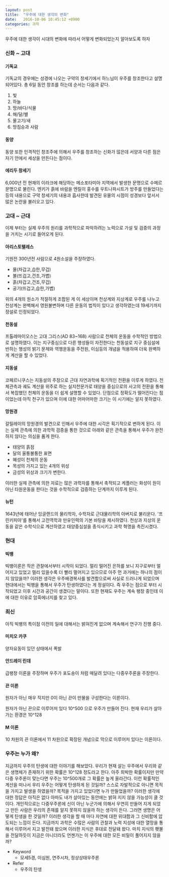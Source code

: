 ```yaml
---
layout: post
title:  "우주에 대한 생각의 변화"
date:   2016-10-06 10:45:12 +0900
categories: 과학
---
```


우주에 대한 생각이 시대의 변화에 따라서 어떻게 변화되었는지 알아보도록 하자

### 신화 ~ 고대

#### 기독교
기독교의 경우에는 성경에 나오는 구약의 창세기에서 하느님이 우주를 창조한다고 설명되어있다.
총 6일 동안 창조를 하는데 순서는 다음과 같다.

1. 빛
2. 하늘
3. 땅/바다/식물
4. 해/달/별
5. 물고기/새
6. 땅짐승과 사람

#### 동양
동양 또한 인격적인 창조주에 의해서 우주를 창조하는 신화가 많은데 서양과 다른 점은 자기 안에서 세상을 만든다는 점이다.

#### 에리두 창세기
6,000년 전 현재의 이라크에 해당하는 메소포타미아 지역에서 발생한 문명으로 수메르 문명으로 불린다.
엔키가 흙에 바람을 엔릴이 홍수를 우트나파시트가 방주를 만들었다는 등의 내용으로 구약 창세기의 내용과 흡사한데 발견된 유물의 시점이 성경보다 앞서서 많은 논란을 불러오고 있다.

### 고대 ~ 근대
이제 부터는 실제 우주의 원리를 과학적으로 파악하려는 노력으로 가설 및 검증의 과정을 거치는 시기로 들어오게 된다.

#### 아리스토텔레스
기원전 300년전 사람으로 4원소설을 주장하였다.

- 물(차갑고,습한,무겁)
- 불(뜨겁고,건조,가볍)
- 흙(차갑고,건조,무겁)
- 공기(뜨겁고,습한,가볍)

위의 4개의 원소가 적절하게 조합된 게 이 세상이며 천상계와 지상계로 우주를 나누고 천상계는 완벽해서 영원불변하며 다른 운동의 법칙이 있다고 생각하였는데 19세기까지 정설로 인정되었다.

#### 천동설
프톨레마이오스는 고대 그리스(AD 83~168) 사람으로 천체의 운동을 수학적인 방법으로 설명하였다. 이는 지구중심으로 다른 행성들이 자전한다는 천동설로 지구 중심설에 반하는 행성의 밝기 문제와 역행운동을 주전원, 이심등의 개념을 적용하여 더욱 완벽하게 계산을 할 수 있었다.

#### 지동설
코페르니쿠스는 지동설의 주장으로 근대 자연과학에 획기적인 전환을 이루게 하였다. 천체관측과 궤도 계산을 위주로 하는 실지천문가로 태양을 중심으로의 사고의 전환을 통해서 복잡했던 천체의 운동을 더 쉽게 설명할 수 있었다. 단점으로 정확도가 떨어진다는 점이었는데 아직 천구가 있으며 이에 대한 어마어마한 크기는 이 시기에는 알지 못하였다.

#### 망원경
갈릴레이의 망원경의 발견으로 인해서 우주에 대한 시각은 획기적으로 변하게 된다. 이는 실제 관측에 의한 과학적 검증을 통한 것으로 아래와 같은 관측을 통해서 우주가 완전하지 않다는 의심을 품게 한다.

- 태양의 흙점
- 달의 울퉁불퉁한 표면
- 혜성이 천체의 운동
- 목성의 가지고 있는 4개의 위성
- 금성의 위상과 크기가 변한다.

이러한 실제 관측에 의한 자료는 많은 과학자를 통해서 축적되고 케플러는 화성이 원이 아닌 타원운동을 한다는 것을 수학적으로 검증하는 단계까지 이루게 된다.

#### 뉴턴
1643년에 태어난 잉글랜드의 물리학자, 수학자로 근대물리학의 아버지로 불리운다. '프린키피아'를 통해서 고전역학과 만유인력의 기본 바탕을 제시하였다. 천상과 지상의 운동을 같은 수학식으로 계산하였고 태양중심설을 종식시키고 과학 혁명을 촉진시켰다.

### 현대

#### 빅뱅
빅뱅이론은 작은 관찰에서부터 시작이 되었다. 멀리 떨어진 은하를 보니 지구로부터 멀어지고 있었고 멀리 있을수록 더 빨리 멀어지고 있으므로 아주 먼 과거에는 하나의 점이지 않았을까? 이러한 생각은 우주배경복사를 발견함으로써 사실로 드러나게 되었으며 현대에서는 빅뱅을 통해서 우주가 탄생하였다는 게 정설이다. 즉 우주는 점으로 부터 시작되었고 이후 시간과 공간이 생겼다는 말이다. 또한 현재도 우주는 계속 팽창 중인데 이에 대한 이유로 암흑에너지를 찾고 있다.

### 최신
아직 빅뱅의 특이점 이전의 일에 대해서는 밝혀진게 없으며 계속해서 연구가 진행 중다.

#### 미치오 카쿠
양자요동이 있던 상태에서 폭발

#### 안드레이 린데
급팽창 이론을 주장하며 우주가 포도송이 처럼 매달려 있다는 다중우주론을 주장한다.

#### 끈 이론
원자가 아닌 매우 작지만 0이 아닌 끈이 만물을 구성한다는 이론이다.

원자가 아닌 끈으로 이루어저 있다
10^500 으로 우주가 만들어 진다.
현재 우리가 살아가는 환경은 10^128

#### M 이론
10 차원의 끈 이론에서 11 차원으로 확장된 개념으로 막으로 이루어저 있다는 이론이다.

### 우주는 누가 왜?
지금까지 우주의 탄생에 대한 이야기를 해보았다. 우리가 현재 살는 우주에서 우리와 같은 생명체가 존재하기 위한 확률은 10^128 정도라고 한다. 아주 희박한 확률이지만 만약 다중 우주론이 맞는다면 우주는 10^500개로 그 확률은 높게 올라간다. 이런 확률적인 계산을 떠나서 우리 우주는 어떻게 탄생하게 된 것일까? 스스로 자발적으로 아니면 목적을 가지고 발생을 하였을까? 목적을 가지고 있었다면 누가 만들었을까? 이러한 생각에 대한 정답은 아직은 없다 아마도 내가 살아있는 동안에는 밝혀 지지 않을 가능성이 클 것이다. 개인적으로는 다중우주론에 신이 아닌 누군가에 의해서 우연히 만들어 지게 되었고 만든 사람은 우리의 존재를 알지 못하지 않을까 하는 생각이 든다. 그러면 생명은 어떻게 탄생을 한 것일까? 이러한 생각을 할 때 마다 자연에 대한 위대함과 그 신비함에 압도되는 느낌이 든다. 지금까지 과학은 수많은 사람의 관찰과 노력 지성에 대한 열망을 통해서 이루어서 지고 발전돼 왔으며 이러한 지식은 후대로 전달돼 왔다. 마치 지식의 횃불을 전달하듯이 지금은 아니더라도 언젠가는 이 우주에 대한 모든 비밀이 풀어지지 않을까?

- Keyword
  - 모세5경, 이심원, 연주시차, 정상상태우주론
- Refer
  - 우주의 탄생
